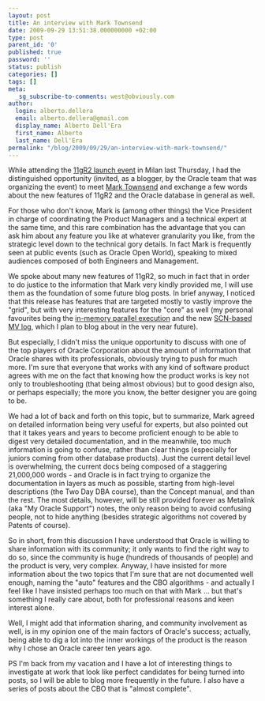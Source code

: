 ```yaml
---
layout: post
title: An interview with Mark Townsend
date: 2009-09-29 13:51:38.000000000 +02:00
type: post
parent_id: '0'
published: true
password: ''
status: publish
categories: []
tags: []
meta:
  _sg_subscribe-to-comments: west@obviously.com
author:
  login: alberto.dellera
  email: alberto.dellera@gmail.com
  display_name: Alberto Dell'Era
  first_name: Alberto
  last_name: Dell'Era
permalink: "/blog/2009/09/29/an-interview-with-mark-townsend/"
---
```

While attending the [11gR2 launch event]( http://www.oracle.com/webapps/events/EventsDetail.jsp?p_eventId=94800&src=6805597&src=6805597&Act=37 ) in Milan last Thursday, I had the distinguished opportunity (invited, as a blogger, by the Oracle team that was organizing the event) to meet [Mark Townsend](http://www.oracle.com/us/corporate/press/Spokespeople/016367) and exchange a few words about the new features of 11gR2 and the Oracle database in general as well.

For those who don't know, Mark is (among other things) the Vice President in charge of coordinating the Product Managers and a technical expert at the same time, and this rare combination has the advantage that you can ask him about any feature you like at whatever granularity you like, from the strategic level down to the technical gory details. In fact Mark is frequently seen at public events (such as Oracle Open World), speaking to mixed audiences composed of both Engineers and Management.

We spoke about many new features of 11gR2, so much in fact that in order to do justice to the information that Mark very kindly provided me, I will use them as the foundation of some future blog posts. In brief anyway, I noticed that this release has features that are targeted mostly to vastly improve the "grid", but with very interesting features for the "core" as well (my personal favourites being the [in-memory parallel execution]( http://download.oracle.com/docs/cd/E11882_01/server.112/e10881/chapter1.htm#FEATURENO08862) and the new [SCN-based MV log]( http://download.oracle.com/docs/cd/E11882_01/server.112/e10810/refresh.htm#DWHSG0319 ), which I plan to blog about in the very near future).

But especially, I didn't miss the unique opportunity to discuss with one of the top players of Oracle Corporation about the amount of information that Oracle shares with its professionals, obviously trying to push for much more. I'm sure that everyone that works with any kind of software product agrees with me on the fact that knowing how the product works is key not only to troubleshooting (that being almost obvious) but to good design also, or perhaps especially; the more you know, the better designer you are going to be.

We had a lot of back and forth on this topic, but to summarize, Mark agreed on detailed information being very useful for experts, but also pointed out that it takes years and years to become proficient enough to be able to digest very detailed documentation, and in the meanwhile, too much information is going to confuse, rather than clear things (especially for juniors coming from other database products). Just the current detail level is overwhelming, the current docs being composed of a staggering 21,000,000 words - and Oracle is in fact trying to organize the documentation in layers as much as possible, starting from high-level descriptions (the Two Day DBA course), than the Concept manual, and than the rest. The most details, however, will be still provided forever as Metalink (aka "My Oracle Support") notes, the only reason being to avoid confusing people, not to hide anything (besides strategic algorithms not covered by Patents of course).

So in short, from this discussion I have understood that Oracle is willing to share information with its community; it only wants to find the right way to do so, since the community is huge (hundreds of thousands of people) and the product is very, very complex. Anyway, I have insisted for more information about the two topics that I'm sure that are not documented well enough, naming the "auto" features and the CBO algorithms - and actually I feel like I have insisted perhaps too much on that with Mark ... but that's something I really care about, both for professional reasons and keen interest alone.

Well, I might add that information sharing, and community involvement as well, is in my opinion one of the main factors of Oracle's success; actually, being able to dig a lot into the inner workings of the product is the reason why I chose an Oracle career ten years ago.

PS I'm back from my vacation and I have a lot of interesting things to investigate at work that look like perfect candidates for being turned into posts, so I will be able to blog more frequently in the future. I also have a series of posts about the CBO that is "almost complete".

